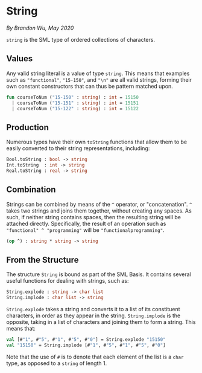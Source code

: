 # String

_By Brandon Wu, May 2020_

`string` is the SML type of ordered collections of characters.

## Values

Any valid string literal is a value of type `string`. This means that examples such as `"functional"`, `"15-150"`, and `"\n"` are all valid strings, forming their own constant constructors that can thus be pattern matched upon.

```sml
fun courseToNum ("15-150" : string) : int = 15150
  | courseToNum ("15-151" : string) : int = 15151
  | courseToNum ("15-122" : string) : int = 15122
```

## Production

Numerous types have their own `toString` functions that allow them to be easily converted to their string representations, including:

```sml
Bool.toString : bool -> string
Int.toString  : int -> string
Real.toString : real -> string
```

## Combination

Strings can be combined by means of the `^` operator, or "concatenation". `^` takes two strings and joins them together, without creating any spaces. As such, if neither string contains spaces, then the resulting string will be attached directly. Specifically, the result of an operation such as `"functional" ^ "programming"` will be `"functionalprogramming"`.

```sml
(op ^) : string * string -> string
```

## From the Structure

The structure `String` is bound as part of the SML Basis. It contains several useful functions for dealing with strings, such as:

```sml
String.explode : string -> char list
String.implode : char list -> string
```

`String.explode` takes a string and converts it to a list of its constituent characters, in order as they appear in the string. `String.implode` is the opposite, taking in a list of characters and joining them to form a string. This means that:

```sml
val [#"1", #"5", #"1", #"5", #"0"] = String.explode "15150"
val "15150" = String.implode [#"1", #"5", #"1", #"5", #"0"]
```

Note that the use of `#` is to denote that each element of the list is a `char` type, as opposed to a `string` of length 1.
